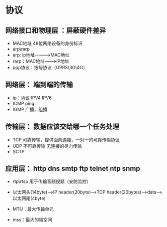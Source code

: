 # 协议
## 网络接口和物理层  ：屏蔽硬件差异
- MAC地址 48位网络设备的身份标识
- arp\rarp 
- arp: ip地址----->MAC地址
- rarp：MAC地址--->IP地址
- ppp协议：拨号协议（GPRS\3G\4G）
## 网络层： 端到端的传输
- ip：协议  IPV4 IPV6 
- ICMP  ping
- IGMP  广播，组播
## 传输层： 数据应该交给哪一个任务处理
- TCP 可靠传输，提供面向连接，一对一的可靠传输协议
- UDP 不可靠传输  无连接的尽力传输
- SCTP 
## 应用层： http dns smtp ftp telnet ntp snmp
- rtp\rtsp  用于传输音频视频（安防监控）

- 以太网头(14byte)-->IP header(20byte)-->TCP header(20bytes)-->data-->以太网尾(4byte)
- MTU：最大传输单元
- mss：最大的端空间
